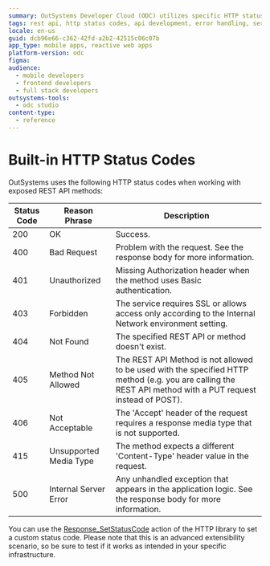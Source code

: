 ```yaml
---
summary: OutSystems Developer Cloud (ODC) utilizes specific HTTP status codes for REST API interactions, detailed in the provided list.
tags: rest api, http status codes, api development, error handling, server response
locale: en-us
guid: dcb96e66-c362-42fd-a2b2-42515c06c07b
app_type: mobile apps, reactive web apps
platform-version: odc
figma:
audience:
  - mobile developers
  - frontend developers
  - full stack developers
outsystems-tools:
  - odc studio
content-type:
  - reference
---
```


# Built-in HTTP Status Codes

OutSystems uses the following HTTP status codes when working with exposed REST API methods:

Status Code | Reason Phrase | Description  
---|---|---  
200 | OK | Success.  
400 | Bad Request | Problem with the request. See the response body for more information.  
401 | Unauthorized | Missing Authorization header when the method uses Basic authentication. 
403 | Forbidden | The service requires SSL or allows access only according to the Internal Network environment setting.  
404 | Not Found | The specified REST API or method doesn't exist.  
405 | Method Not Allowed | The REST API Method is not allowed to be used with the specified HTTP method (e.g. you are calling the REST API method with a PUT request instead of POST).  
406 | Not Acceptable | The 'Accept' header of the request requires a response media type that is not supported.  
415 | Unsupported Media Type | The method expects a different 'Content-Type' header value in the request.  
500 | Internal Server Error | Any unhandled exception that appears in the application logic. See the response body for more information.  

You can use the [Response_SetStatusCode](../../reference/libraries/http.md#response_setstatuscode) action of the HTTP library to set a custom status code. Please note that this is an advanced extensibility scenario, so be sure to test if it works as intended in your specific infrastructure.
